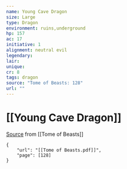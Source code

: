 ```yaml
---
name: Young Cave Dragon
size: Large
type: Dragon
environment: ruins,underground
hp: 157
ac: 17
initiative: 1
alignment: neutral evil
legendary: 
lair: 
unique: 
cr: 8
tags: dragon
source: "Tome of Beasts: 128"
url: ""
---
```

# [[Young Cave Dragon]]

[Source](zotero://open-pdf/library/items/ULEQWHJM?page=128) from [[Tome of Beasts]]

```pdf
{
	"url": "[[Tome of Beasts.pdf]]",
	"page": [128]
}
```

